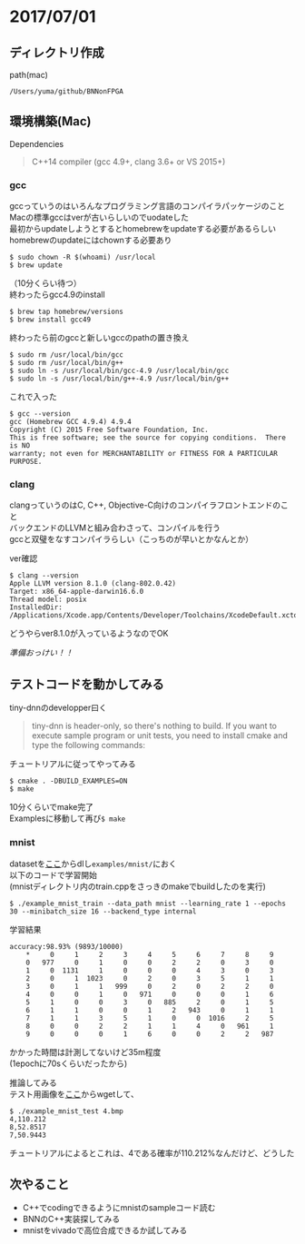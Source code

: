 # 2017/07/01
## ディレクトリ作成
path(mac)
```html:path
/Users/yuma/github/BNNonFPGA
```  
## 環境構築(Mac)  
Dependencies  
>C++14 compiler (gcc 4.9+, clang 3.6+ or VS 2015+)  

### gcc  
gccっていうのはいろんなプログラミング言語のコンパイラパッケージのこと  
Macの標準gccはverが古いらしいのでuodateした  
最初からupdateしようとするとhomebrewをupdateする必要があるらしい  
homebrewのupdateにはchownする必要あり
```
$ sudo chown -R $(whoami) /usr/local
$ brew update
```
（10分くらい待つ）  
終わったらgcc4.9のinstall
```
$ brew tap homebrew/versions
$ brew install gcc49
```
終わったら前のgccと新しいgccのpathの置き換え  
```
$ sudo rm /usr/local/bin/gcc
$ sudo rm /usr/local/bin/g++
$ sudo ln -s /usr/local/bin/gcc-4.9 /usr/local/bin/gcc
$ sudo ln -s /usr/local/bin/g++-4.9 /usr/local/bin/g++
```
これで入った  
```
$ gcc --version
gcc (Homebrew GCC 4.9.4) 4.9.4
Copyright (C) 2015 Free Software Foundation, Inc.
This is free software; see the source for copying conditions.  There is NO
warranty; not even for MERCHANTABILITY or FITNESS FOR A PARTICULAR PURPOSE.
```

### clang  
clangっていうのはC, C++, Objective-C向けのコンパイラフロントエンドのこと  
バックエンドのLLVMと組み合わさって、コンパイルを行う  
gccと双璧をなすコンパイラらしい（こっちのが早いとかなんとか）  

ver確認
```
$ clang --version
Apple LLVM version 8.1.0 (clang-802.0.42)
Target: x86_64-apple-darwin16.6.0
Thread model: posix
InstalledDir: /Applications/Xcode.app/Contents/Developer/Toolchains/XcodeDefault.xctoolchain/usr/bin
```
どうやらver8.1.0が入っているようなのでOK

*準備おっけい！！*

## テストコードを動かしてみる
tiny-dnnのdevelopper曰く
>tiny-dnn is header-only, so there's nothing to build. If you want to execute sample program or unit tests, you need to install cmake and type the following commands:

チュートリアルに従ってやってみる  
```
$ cmake . -DBUILD_EXAMPLES=ON
$ make
```
10分くらいでmake完了  
Examplesに移動して再び`$ make`

### mnist
datasetを[ここ](http://yann.lecun.com/exdb/mnist/)からdlし`examples/mnist/`におく  
以下のコードで学習開始  
(mnistディレクトリ内のtrain.cppをさっきのmakeでbuildしたのを実行)
```
$ ./example_mnist_train --data_path mnist --learning_rate 1 --epochs 30 --minibatch_size 16 --backend_type internal
```
学習結果
```
accuracy:98.93% (9893/10000)
    *     0     1     2     3     4     5     6     7     8     9
    0   977     0     1     0     0     2     2     0     3     0
    1     0  1131     1     0     0     0     4     3     0     3
    2     0     1  1023     0     2     0     3     5     1     1
    3     0     1     1   999     0     2     0     2     2     0
    4     0     0     1     0   971     0     0     0     1     6
    5     1     0     0     3     0   885     2     0     1     5
    6     1     1     0     0     1     2   943     0     1     1
    7     1     1     3     5     1     0     0  1016     2     5
    8     0     0     2     2     1     1     4     0   961     1
    9     0     0     0     1     6     0     0     2     2   987
```
かかった時間は計測してないけど35m程度  
(1epochに70sくらいだったから)  

推論してみる  
テスト用画像を[ここ](https://raw.githubusercontent.com/wiki/tiny-dnn/tiny-dnn/4.bmp)からwgetして、
```
$ ./example_mnist_test 4.bmp
4,110.212
8,52.8517
7,50.9443
```
チュートリアルによるとこれは、4である確率が110.212%なんだけど、どうした  

## 次やること  
* C++でcodingできるようにmnistのsampleコード読む
* BNNのC++実装探してみる
* mnistをvivadoで高位合成できるか試してみる
